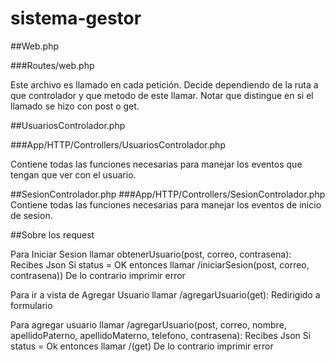 # sistema-gestor

##Web.php

###Routes/web.php

Este archivo es llamado en cada petición.
Decide dependiendo de la ruta a que controlador y que metodo de este llamar.
Notar que distingue en si el llamado se hizo con post o get.

##UsuariosControlador.php

###App/HTTP/Controllers/UsuariosControlador.php

Contiene todas las funciones necesarias para manejar los eventos que tengan que ver
con el usuario.

##SesionControlador.php
###App/HTTP/Controllers/SesionControlador.php
Contiene todas las funciones necesarias para manejar los eventos de inicio de sesion.


##Sobre los request

Para Iniciar Sesion llamar obtenerUsuario(post, correo, contrasena):
	Recibes Json
	Si status = OK entonces
		llamar /iniciarSesion(post, correo, contrasena))
	De lo contrario
		imprimir error

Para ir a vista de Agregar Usuario llamar /agregarUsuario(get):
	Redirigido a formulario

Para agregar usuario llamar /agregarUsuario(post, correo, nombre, apellidoPaterno, apellidoMaterno, telefono, contrasena):
	Recibes Json
	Si status = Ok entonces
		llamar /(get)
	De lo contrario
		imprimir error